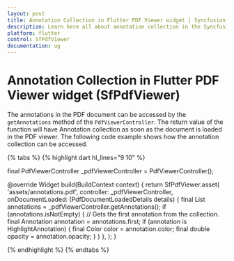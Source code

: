 ```yaml
---
layout: post
title: Annotation Collection in Flutter PDF Viewer widget | Syncfusion
description: Learn here all about annotation collection in the Syncfusion Flutter PDF Viewer (SfPdfViewer) widget and more.
platform: flutter
control: SfPdfViewer
documentation: ug
---
```


# Annotation Collection in Flutter PDF Viewer widget (SfPdfViewer)

The annotations in the PDF document can be accessed by the `getAnnotations` method of the `PdfViewerController`. The return value of the function will have Annotation collection as soon as the document is loaded in the PDF viewer. The following code example shows how the annotation collection can be accessed.

{% tabs %}
{% highlight dart hl_lines="9 10" %}

final PdfViewerController _pdfViewerController = PdfViewerController();

@override
Widget build(BuildContext context) {
  return SfPdfViewer.asset(
    'assets/annotations.pdf',
    controller: _pdfViewerController,
    onDocumentLoaded: (PdfDocumentLoadedDetails details) {
      final List<Annotation> annotations =
          _pdfViewerController.getAnnotations();
      if (annotations.isNotEmpty) {
        // Gets the first annotation from the collection.
        final Annotation annotation = annotations.first;
        if (annotation is HighlightAnnotation) {
          final Color color = annotation.color;
          final double opacity = annotation.opacity;
        }
      }
    },
  );
}

{% endhighlight %}
{% endtabs %}